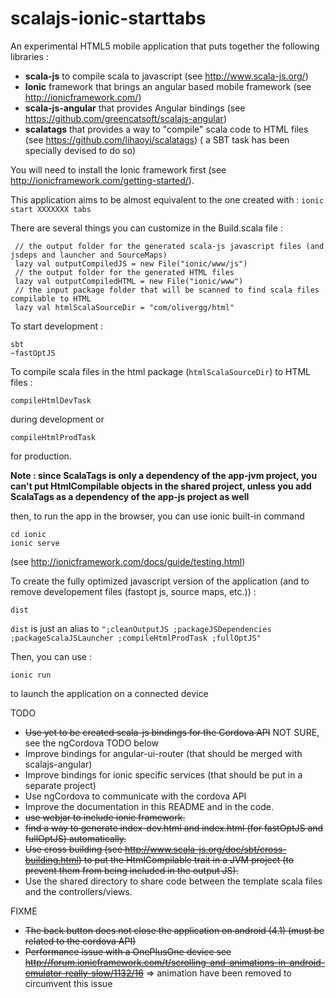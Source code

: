 scalajs-ionic-starttabs
==================

An experimental HTML5 mobile application that puts together the following libraries :
- **scala-js** to compile scala to javascript (see http://www.scala-js.org/)
- **Ionic** framework that brings an angular based mobile framework (see http://ionicframework.com/)
- **scala-js-angular** that provides Angular bindings (see https://github.com/greencatsoft/scalajs-angular)
- **scalatags** that provides a way to "compile" scala code to HTML files (see https://github.com/lihaoyi/scalatags) ( a SBT task has been specially devised to do so)

You will need to install the Ionic framework first (see http://ionicframework.com/getting-started/).

This application aims to be almost equivalent to the one created with : ```ionic start XXXXXXX tabs```

There are several things you can customize in the Build.scala file :
```
 // the output folder for the generated scala-js javascript files (and jsdeps and launcher and SourceMaps)
 lazy val outputCompiledJS = new File("ionic/www/js")
 // the output folder for the generated HTML files
 lazy val outputCompiledHTML = new File("ionic/www")
 // the input package folder that will be scanned to find scala files compilable to HTML
 lazy val htmlScalaSourceDir = "com/olivergg/html"
```

To start development :

```
sbt 
~fastOptJS
```

To compile scala files in the html package (`htmlScalaSourceDir`) to HTML files :
```
compileHtmlDevTask
```
during development or
```
compileHtmlProdTask
```
for production.

**Note : since ScalaTags is only a dependency of the app-jvm project, you can't put HtmlCompilable objects in the shared project, unless you add ScalaTags as a dependency of the app-js project as well**


then, to run the app in the browser, you can use ionic built-in command
```
cd ionic
ionic serve
```
(see http://ionicframework.com/docs/guide/testing.html)

To create the fully optimized javascript version of the application (and to remove developement files (fastopt js, source maps, etc.)) :

```
dist
```
`dist` is just an alias to 
`";cleanOutputJS ;packageJSDependencies ;packageScalaJSLauncher ;compileHtmlProdTask ;fullOptJS"`

Then, you can use :

```
ionic run
```
to launch the application on a connected device

TODO

- ~~Use yet to be created scala-js bindings for the Cordova API~~ NOT SURE, see the ngCordova TODO below
- Improve bindings for angular-ui-router (that should be merged with scalajs-angular)
- Improve bindings for ionic specific services (that should be put in a separate project)
- Use ngCordova to communicate with the cordova API
- Improve the documentation in this README and in the code.
- ~~use webjar to include ionic framework.~~
- ~~find a way to generate index-dev.html and index.html (for fastOptJS and fullOptJS) automatically.~~
- ~~Use cross building (see http://www.scala-js.org/doc/sbt/cross-building.html) to put the HtmlCompilable trait in a JVM project (to prevent them from being included in the output JS).~~
- Use the shared directory to share code between the template scala files and the controllers/views.

FIXME 
- ~~The back button does not close the application on android (4.1) (must be related to the cordova API)~~
- ~~Performance issue with a OnePlusOne device see http://forum.ionicframework.com/t/scrolling-and-animations-in-android-emulator-really-slow/1132/16~~ => animation have been removed to circumvent this issue
